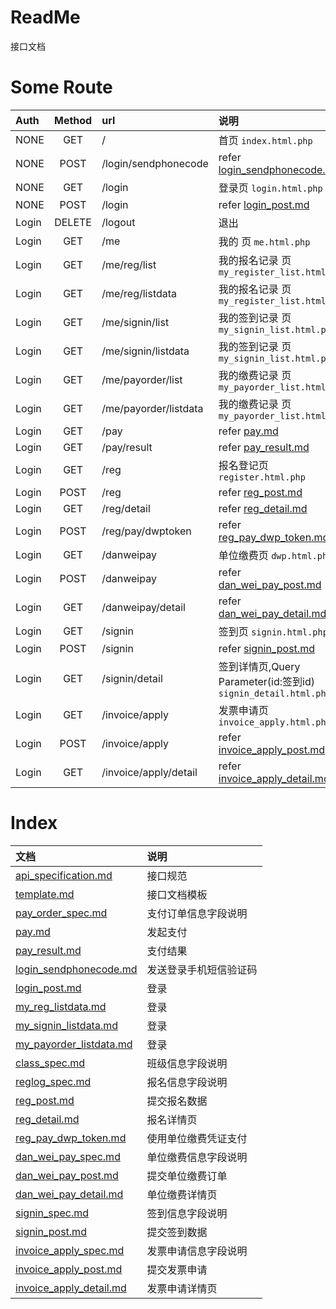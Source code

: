 # ReadMe

接口文档

# Some Route

|  Auth  |  Method  |  url  |  说明  |
| :----  | :----:   | :---- | :---- |
|  NONE  |  GET  |  /  |  首页 `index.html.php`  |
|  NONE  |  POST  |  /login/sendphonecode  |  refer [login_sendphonecode.md](/login_sendphonecode.md)  |
|  NONE  |  GET  |  /login  |  登录页 `login.html.php`  |
|  NONE  |  POST  |  /login  |  refer [login_post.md](/login_post.md)  |
|  Login  |  DELETE  |  /logout  |  退出  |
|  Login  |  GET  |  /me  |  我的 页 `me.html.php`  |
|  Login  |  GET  |  /me/reg/list  |  我的报名记录 页 `my_register_list.html.php`  |
|  Login  |  GET  |  /me/reg/listdata  |  我的报名记录 页 `my_register_list.html.php`  |
|  Login  |  GET  |  /me/signin/list  |  我的签到记录 页 `my_signin_list.html.php`  |
|  Login  |  GET  |  /me/signin/listdata  |  我的签到记录 页 `my_signin_list.html.php`  |
|  Login  |  GET  |  /me/payorder/list  |  我的缴费记录 页 `my_payorder_list.html.php`  |
|  Login  |  GET  |  /me/payorder/listdata  |  我的缴费记录 页 `my_payorder_list.html.php`  |
|  Login  |  GET  |  /pay  |  refer [pay.md](/pay.md)  |
|  Login  |  GET  |  /pay/result  |  refer [pay_result.md](/pay_result.md)  |
|  Login  |  GET  |  /reg  |  报名登记页 `register.html.php` |
|  Login  |  POST  |  /reg  |  refer [reg_post.md](/reg_post.md)  |
|  Login  |  GET  |  /reg/detail  |  refer [reg_detail.md](/reg_detail.md)  |
|  Login  |  POST  |  /reg/pay/dwptoken  |  refer [reg_pay_dwp_token.md](/reg_pay_dwp_token.md)  |
|  Login  |  GET  |  /danweipay  |  单位缴费页 `dwp.html.php`  |
|  Login  |  POST  |  /danweipay  |  refer [dan_wei_pay_post.md](/dan_wei_pay_post.md)  |
|  Login  |  GET  |  /danweipay/detail  |  refer [dan_wei_pay_detail.md](/dan_wei_pay_detail.md)  |
|  Login  |  GET  |  /signin  |  签到页 `signin.html.php`  |
|  Login  |  POST  |  /signin  |  refer [signin_post.md](/signin_post.md)  |
|  Login  |  GET  |  /signin/detail  |  签到详情页,Query Parameter(id:签到id) `signin_detail.html.php`  |
|  Login  |  GET  |  /invoice/apply  |  发票申请页 `invoice_apply.html.php`  |
|  Login  |  POST  |  /invoice/apply  |  refer [invoice_apply_post.md](/invoice_apply_post.md)  |
|  Login  |  GET  |  /invoice/apply/detail  |  refer [invoice_apply_detail.md](/invoice_apply_detail.md)  |

# Index

|  文档  |  说明  |
| :---- | :----  |
| [api_specification.md](/api_specification.md) | 接口规范 |
| [template.md](/template.md) | 接口文档模板 |
| [pay_order_spec.md](/pay_order_spec.md) | 支付订单信息字段说明 |
| [pay.md](/pay.md) | 发起支付 |
| [pay_result.md](/pay_result.md) | 支付结果 |
| [login_sendphonecode.md](/login_sendphonecode.md) | 发送登录手机短信验证码 |
| [login_post.md](/login_post.md) | 登录 |
| [my_reg_listdata.md](/my_reg_listdata.md) | 登录 |
| [my_signin_listdata.md](/my_signin_listdata.md) | 登录 |
| [my_payorder_listdata.md](/my_payorder_listdata.md) | 登录 |
| [class_spec.md](/class_spec.md) | 班级信息字段说明 |
| [reglog_spec.md](/reglog_spec.md) | 报名信息字段说明 |
| [reg_post.md](/reg_post.md) | 提交报名数据 |
| [reg_detail.md](/reg_detail.md) | 报名详情页 |
| [reg_pay_dwp_token.md](/reg_pay_dwp_token.md) | 使用单位缴费凭证支付 |
| [dan_wei_pay_spec.md](/dan_wei_pay_spec.md) | 单位缴费信息字段说明 |
| [dan_wei_pay_post.md](/dan_wei_pay_post.md) | 提交单位缴费订单 |
| [dan_wei_pay_detail.md](/dan_wei_pay_detail.md) | 单位缴费详情页 |
| [signin_spec.md](/signin_spec.md) | 签到信息字段说明 |
| [signin_post.md](/signin_post.md) | 提交签到数据 |
| [invoice_apply_spec.md](/invoice_apply_spec.md) | 发票申请信息字段说明 |
| [invoice_apply_post.md](/invoice_apply_post.md) | 提交发票申请 |
| [invoice_apply_detail.md](/invoice_apply_detail.md) | 发票申请详情页 |

